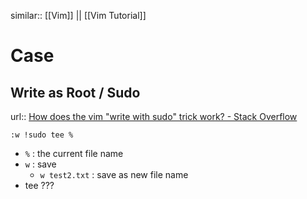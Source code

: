 similar:: [[Vim]] || [[Vim Tutorial]]

# Case
## Write as Root / Sudo
url:: [How does the vim "write with sudo" trick work? - Stack Overflow](https://stackoverflow.com/questions/2600783/how-does-the-vim-write-with-sudo-trick-work)
```vim
:w !sudo tee %
```
- `%` : the current file name
- `w` : save
	- `w test2.txt`  : save as new file name
- tee ???
